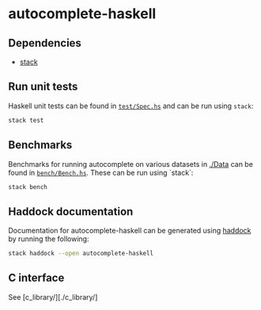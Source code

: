 # autocomplete-haskell

## Dependencies

- [stack](https://docs.haskellstack.org/en/stable/README/)

## Run unit tests

Haskell unit tests can be found in [`test/Spec.hs`](test/Spec.hs) and can be run using `stack`:

```zsh 
stack test
```

## Benchmarks

Benchmarks for running autocomplete on various datasets in [./Data](./Data) can be found in [`bench/Bench.hs`](bench/Bench.hs`). These can be run using `stack`:

```zsh 
stack bench
```

## Haddock documentation

Documentation for autocomplete-haskell can be generated using [haddock](https://www.haskell.org/haddock/) by running the following:

```zsh
stack haddock --open autocomplete-haskell
```

## C interface

See [c_library/][./c_library/]
